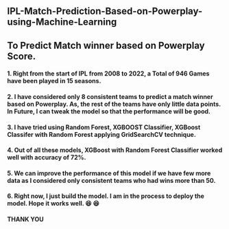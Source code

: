 ## IPL-Match-Prediction-Based-on-Powerplay-using-Machine-Learning
## To Predict Match winner based on Powerplay Score. 
#### 1. Right from the start of IPL from 2008 to 2022, a Total of 946 Games have been played in 15 seasons. 
#### 2. I have considered only 8 consistent teams to predict a match winner based on Powerplay. As, the rest of the teams have only little data points. In Future, I can tweak the model so that the performance will be good.
#### 3. I have tried using Random Forest, XGBOOST Classifier, XGBoost Classifer with Random Forest applying GridSearchCV technique.
#### 4. Out of all these models, XGBoost with Random Forest Classifier worked well with accuracy of 72%.
#### 5. We can improve the performance of this model if we have few more data as I considered only consistent teams who had wins more than 50.
#### 6. Right now, I just build the model. I am in the process to deploy the model. Hope it works well. :laughing: :satisfied:
#### THANK YOU
